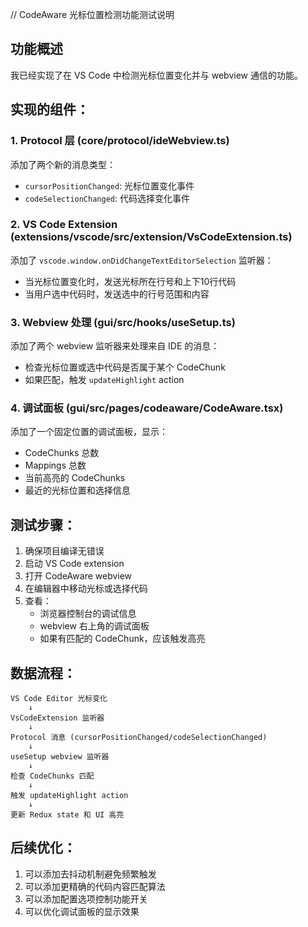 // CodeAware 光标位置检测功能测试说明

## 功能概述
我已经实现了在 VS Code 中检测光标位置变化并与 webview 通信的功能。

## 实现的组件：

### 1. Protocol 层 (core/protocol/ideWebview.ts)
添加了两个新的消息类型：
- `cursorPositionChanged`: 光标位置变化事件
- `codeSelectionChanged`: 代码选择变化事件

### 2. VS Code Extension (extensions/vscode/src/extension/VsCodeExtension.ts)
添加了 `vscode.window.onDidChangeTextEditorSelection` 监听器：
- 当光标位置变化时，发送光标所在行号和上下10行代码
- 当用户选中代码时，发送选中的行号范围和内容

### 3. Webview 处理 (gui/src/hooks/useSetup.ts)
添加了两个 webview 监听器来处理来自 IDE 的消息：
- 检查光标位置或选中代码是否属于某个 CodeChunk
- 如果匹配，触发 `updateHighlight` action

### 4. 调试面板 (gui/src/pages/codeaware/CodeAware.tsx)
添加了一个固定位置的调试面板，显示：
- CodeChunks 总数
- Mappings 总数
- 当前高亮的 CodeChunks
- 最近的光标位置和选择信息

## 测试步骤：

1. 确保项目编译无错误
2. 启动 VS Code extension
3. 打开 CodeAware webview
4. 在编辑器中移动光标或选择代码
5. 查看：
   - 浏览器控制台的调试信息
   - webview 右上角的调试面板
   - 如果有匹配的 CodeChunk，应该触发高亮

## 数据流程：

```
VS Code Editor 光标变化 
    ↓
VsCodeExtension 监听器
    ↓
Protocol 消息 (cursorPositionChanged/codeSelectionChanged)
    ↓
useSetup webview 监听器
    ↓
检查 CodeChunks 匹配
    ↓
触发 updateHighlight action
    ↓
更新 Redux state 和 UI 高亮
```

## 后续优化：

1. 可以添加去抖动机制避免频繁触发
2. 可以添加更精确的代码内容匹配算法
3. 可以添加配置选项控制功能开关
4. 可以优化调试面板的显示效果
